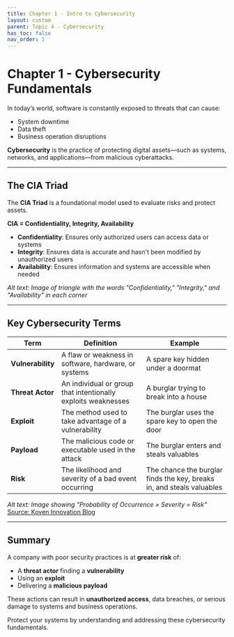 ```yaml
---
title: Chapter 1 - Intro to Cybersecurity
layout: custom
parent: Topic 4 - Cybersecurity
has_toc: false
nav_order: 1
---
```


# Chapter 1 - Cybersecurity Fundamentals

In today’s world, software is constantly exposed to threats that can cause:

- System downtime  
- Data theft  
- Business operation disruptions  

**Cybersecurity** is the practice of protecting digital assets—such as systems, networks, and applications—from malicious cyberattacks.

---

## The CIA Triad

The **CIA Triad** is a foundational model used to evaluate risks and protect assets.

**CIA = Confidentiality, Integrity, Availability**

- **Confidentiality**: Ensures only authorized users can access data or systems  
- **Integrity**: Ensures data is accurate and hasn't been modified by unauthorized users  
- **Availability**: Ensures information and systems are accessible when needed  

*Alt text: Image of triangle with the words "Confidentiality," "Integrity," and "Availability" in each corner*

---

## Key Cybersecurity Terms

| Term            | Definition                                                  | Example                                                         |
|-----------------|-------------------------------------------------------------|-----------------------------------------------------------------|
| **Vulnerability** | A flaw or weakness in software, hardware, or systems        | A spare key hidden under a doormat                              |
| **Threat Actor**  | An individual or group that intentionally exploits weaknesses | A burglar trying to break into a house                          |
| **Exploit**       | The method used to take advantage of a vulnerability        | The burglar uses the spare key to open the door                |
| **Payload**       | The malicious code or executable used in the attack         | The burglar enters and steals valuables                        |
| **Risk**          | The likelihood and severity of a bad event occurring        | The chance the burglar finds the key, breaks in, and steals valuables |

*Alt text: Image showing "Probability of Occurrence × Severity = Risk"*  
[Source: Koven Innovation Blog](https://www.koveninnovation.com/blog/iso14971-the-ultimate-guide-to-risk-management-in-medical-devices.html)

---

## Summary

A company with poor security practices is at **greater risk** of:

- A **threat actor** finding a **vulnerability**
- Using an **exploit**
- Delivering a **malicious payload**

These actions can result in **unauthorized access**, data breaches, or serious damage to systems and business operations.

Protect your systems by understanding and addressing these cybersecurity fundamentals.